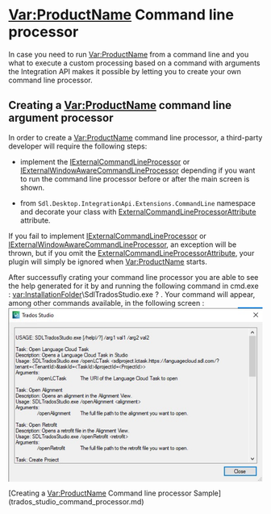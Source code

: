 <Var:ProductName> Command line processor 
====
In case you need to run <Var:ProductName> from a command line and you what to execute a custom processing based on a command with arguments the Integration API makes it possible by letting you to create your own command line processor. 

Creating a <Var:ProductName> command line argument processor
---

In order to create a <Var:ProductName> command line processor, a third-party developer will require the following steps:

* implement the [IExternalCommandLineProcessor](../../api/integration/Sdl.Desktop.IntegrationApi.Extensions.CommandLine.IExternalCommandLineProcessor.yml) or [IExternalWindowAwareCommandLineProcessor](../../api/integration/Sdl.Desktop.IntegrationApi.Extensions.CommandLine.IExternalWindowAwareCommandLineProcessor.yml) depending if you want to run the command line processor before or after the main screen is shown. 

* from `Sdl.Desktop.IntegrationApi.Extensions.CommandLine` namespace and decorate your class with [ExternalCommandLineProcessorAttribute](../../api/integration/Sdl.Desktop.IntegrationApi.Extensions.CommandLine.ExternalCommandLineProcessorAttribute.yml) attribute. 

If you fail to implement [IExternalCommandLineProcessor](../../api/integration/Sdl.Desktop.IntegrationApi.Extensions.CommandLine.IExternalCommandLineProcessor.yml) or [IExternalWindowAwareCommandLineProcessor](../../api/integration/Sdl.Desktop.IntegrationApi.Extensions.CommandLine.IExternalWindowAwareCommandLineProcessor.yml),  an exception will be thrown, but if you omit the [ExternalCommandLineProcessorAttribute](../../api/integration/Sdl.Desktop.IntegrationApi.Extensions.CommandLine.ExternalCommandLineProcessorAttribute.yml), your plugin will simply be ignored when <Var:ProductName> starts.

After successufly crating your command line processor you are able to see the help generated for it by and running the following command in cmd.exe : <var:InstallationFolder>\SdlTradosStudio.exe ? . Your command will appear, among other commands available, in the following screen :
<img style="display:block; " src="images/cmdHelpWindow.jpg"/>

[Creating a <Var:ProductName> Command line processor Sample]
(trados_studio_command_processor.md)